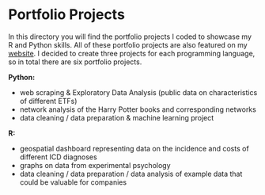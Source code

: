 # Portfolio Projects
In this directory you will find the portfolio projects I coded to showcase my R and Python skills. 
All of these portfolio projects are also featured on my [website](https://www.marcelholzer.com). I decided to create three projects for each programming language, so in total there are six portfolio projects. 

__Python:__
- web scraping & Exploratory Data Analysis (public data on characteristics of different ETFs)
- network analysis of the Harry Potter books and corresponding networks
- data cleaning / data preparation & machine learning project

__R:__
- geospatial dashboard representing data on the incidence and costs of different ICD diagnoses
- graphs on data from experimental psychology 
- data cleaning / data preparation / data analysis of example data that could be valuable for companies


